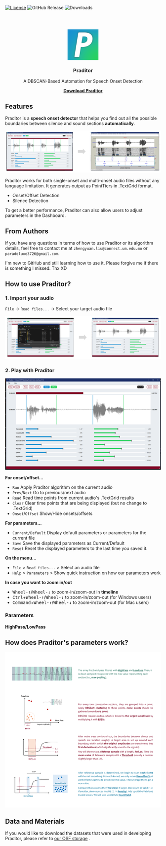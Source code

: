 [![License](https://img.shields.io/badge/License-MIT-blue.svg)](https://opensource.org/licenses/MIT)
![GitHub Release](https://img.shields.io/github/v/release/Paradeluxe/Praditor)
![Downloads](https://img.shields.io/github/downloads/Paradeluxe/Praditor/total)

<br/>
<br/>


<p align="center">
  <a href="https://github.com/Paradeluxe/Praditor">
    <img align="center" src="icon.png" alt="Praditor_icon" width="100" height="100">
  </a>
</p>



<h3 align="center">Praditor</h3>

<p align="center">
A DBSCAN-Based Automation for Speech Onset Detection
</p>


  <p align="center">
    <a href="https://github.com/Paradeluxe/Praditor/releases"><strong>Download Praditor</strong></a>
    <br/>

  </p>


## Features
Praditor is a **speech onset detector** that helps you find out all the possible boundaries between silence and sound sections **automatically**.

![audio2textgrid.png](instructions/audio2textgrid.png)

Praditor works for both single-onset and multi-onset audio files without any language limitation. 
It generates output as PointTiers in .TextGrid format. 

 - Onset/Offset Detection
 - Silence Detection

To get a better performance, Praditor can also allow users to adjust parameters in the Dashboard.

## From Authors
If you have any questions in terms of how to use Praditor or its algorithm details,
feel free to contact me at `zhengyuan.liu@connect.um.edu.mo` or `paradeluxe3726@gmail.com`.

I'm new to GitHub and still learning how to use it. Please forgive me if there is something I missed. Thx XD

## How to use Praditor?

### 1. Import your audio

`File` -> `Read files...` -> Select your target audio file

![import_audio.png](instructions/import_audio.png)

### 2. Play with Praditor

![displaySignalArray.png](instructions/displaySignalArray.png)

**For onset/offset...**
- `Run` Apply Praditor algorithm on the current audio
- `Prev`/`Next` Go to previous/next audio
- `Read` Read time points from current audio's .TextGrid results
- `Clear` Clear time points that are being displayed (but no change to .TextGrid)
- `Onset`/`Offset` Show/Hide onsets/offsets

**For parameters...**
- `Current/Default` Display default parameters or parameters for the current file
- `Save` Save the displayed parameters as Current/Default
- `Reset` Reset the displayed parameters to the last time you saved it.

**On the menu...**
- `File` > `Read files...` > Select an audio file
- `Help` > `Parameters` > Show quick instruction on how our parameters work

**In case you want to zoom in/out**

 - <kbd>Wheel-↑</kbd>/<kbd>Wheel-↓</kbd> to zoom-in/zoom-out in **timeline**
 - <kbd>Ctrl</kbd>+<kbd>Wheel-↑</kbd>/<kbd>Wheel-↓</kbd> to zoom-in/zoom-out (for Windows users)
 - <kbd>Command</kbd>+<kbd>Wheel-↑</kbd>/<kbd>Wheel-↓</kbd> to zoom-in/zoom-out (for Mac users)


### Parameters
#### HighPass/LowPass


## How does Praditor's parameters work?
![Instruction](instruction.png "How does Praditor works?")

## Data and Materials

If you would like to download the datasets that were used in developing Praditor, please refer to [our OSF storage](https://osf.io/9se8r/)
.


